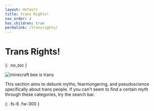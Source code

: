 ```yaml
---
layout: default
title: Trans Rights!
nav_order: 4
has_children: true
permalink: /transrights/
---
```

<script> jtd.setTheme('green'); </script>
# Trans Rights!
{: .no_toc }

![minecraft bee is trans](https://antireaction.github.io/queerrights-en/assets/images/transbee.png "Like bees, trans people are valuable members of our ecosystem that are feared needlessley. They usually aren't aggressive and only attack if you bother them first, and when they do, they are willing to fight to their death to protect themelves and those like them from your slander.")

This section aims to debunk myths, fearmongering, and pseudoscience specifically about trans people.
If you can't seem to find a certain myth through these categories, try the search bar.

{: .fs-6 .fw-300 }
